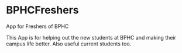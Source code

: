 # BPHCFreshers
App for Freshers of BPHC

This App is for helping out the new students at BPHC and making their campus life better.
Also useful current students too.

